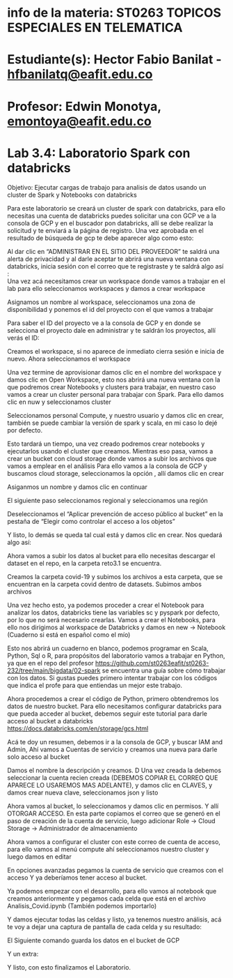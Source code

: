 # info de la materia: ST0263 TOPICOS ESPECIALES EN TELEMATICA
#
# Estudiante(s): Hector Fabio Banilat - hfbanilatq@eafit.edu.co
# Profesor: Edwin Monotya, emontoya@eafit.edu.co


# Lab 3.4: Laboratorio Spark con databricks
Objetivo: Ejecutar cargas de trabajo para analisis de datos usando un cluster de Spark y Notebooks con databricks

Para este laboratorio se creará un cluster de spark con databricks, para ello necesitas una cuenta de databricks puedes solicitar una con GCP ve a la consola de GCP y en el buscador pon databricks, allí se debe realizar la solicitud y te enviará a la página de registro. Una vez aprobada en el resultado de búsqueda de gcp te debe aparecer algo como esto:
 

Al dar clic en “ADMINISTRAR EN EL SITIO DEL PROVEEDOR” te saldrá una alerta de privacidad y al darle aceptar te abrirá una nueva ventana con databricks, inicia sesión con el correo que te registraste y te saldrá algo así :  
Una vez acá necesitamos crear un workspace donde vamos a trabajar en el lab para ello seleccionamos workspaces y damos a crear workspace
 

Asignamos un nombre al workspace, seleccionamos una zona de disponibilidad y ponemos el id del proyecto con el que vamos a trabajar 
 
Para saber el ID del proyecto ve a la consola de GCP y en donde se selecciona el proyecto dale en administrar y te saldrán los proyectos, allí verás el ID:
 

Creamos el workspace, si no aparece de inmediato cierra sesión e inicia de nuevo. Ahora seleccionamos el workspace
 
Una vez termine de aprovisionar damos clic en el nombre del workspace y damos clic en Open Workspace, esto nos abrirá una nueva ventana con la que podremos crear Notebooks y clusters para trabajar, en nuestro caso vamos a crear un cluster personal para trabajar con Spark. Para ello damos clic en nuw y seleccionamos cluster
 
Seleccionamos personal Compute, y nuestro usuario y damos clic en crear, también se puede cambiar la versión de spark y scala, en mi caso lo dejé por defecto. 
 

Esto tardará un tiempo, una vez creado podremos crear notebooks y ejecutarlos usando el cluster que creamos. Mientras eso pasa, vamos a crear un bucket con cloud storage donde vamos a subir los archivos que vamos a emplear en el análisis
Para ello vamos a la consola de GCP y buscamos cloud storage, seleccionamos la opción , allí damos clic en crear
 
Asiganmos un nombre y damos clic en continuar
 

El siguiente paso seleccionamos regional y seleccionamos una región 
 
Deseleccionamos el “Aplicar prevención de acceso público al bucket” en la pestaña de “Elegir como controlar el acceso a los objetos”
 
Y listo, lo demás se queda tal cual está y damos clic en crear. Nos quedará algo así:
 
Ahora vamos a subir los datos al bucket para ello necesitas descargar el dataset en el repo, en la carpeta reto3.1 se encuentra.

Creamos la carpeta covid-19 y subimos los archivos a esta carpeta, que se encuentran en la carpeta covid dentro de datasets. Subimos ambos archivos
 

Una vez hecho esto, ya podemos proceder a crear el Notebook para analizar los datos, databricks tiene las variables sc y pyspark por defecto, por lo que no será necesario crearlas. Vamos a crear el Notebooks, para ello nos dirigimos al workspace de Databricks y damos en new -> Notebook (Cuaderno si está en español como el mío)

 

Esto nos abrirá un cuaderno en blanco, podemos programar en Scala, Python, Sql o R, para propósitos del laboratorio vamos a trabajar en Python, ya que en el repo del profesor https://github.com/st0263eafit/st0263-232/tree/main/bigdata/02-spark se encuentra una guía sobre cómo trabajar con los datos. Si gustas puedes primero intentar trabajar con los códigos que indica el profe para que entiendas un mejor este trabajo.

Ahora procedemos a crear el código de Python, primero obtendremos los datos de nuestro bucket. Para ello necesitamos configurar databricks para que pueda acceder al bucket, debemos seguir este tutorial para darle acceso al bucket a databricks  
https://docs.databricks.com/en/storage/gcs.html

Acá te doy un resumen, debemos ir a la consola de GCP, y buscar IAM and Admin, Ahí vamos a Cuentas de servicio y creamos una nueva para darle solo acceso al bucket
 
Damos el nombre la descripción y creamos. D
Una vez creada la debemos seleccionar la cuenta recien creada (DEBEMOS COPIAR EL CORREO QUE APARECE LO USAREMOS MAS ADELANTE), y damos clic en CLAVES, y damos crear nueva clave, seleccionamos json y listo
 

Ahora vamos al bucket, lo seleccionamos y damos clic en permisos. Y allí OTORGAR ACCESO. En esta parte copiamos el correo que se generó en el paso de creación de la cuenta de servicio, luego adicionar Role -> Cloud Storage -> Administrador de almacenamiento
 
Ahora vamos a configurar el cluster con este correo de cuenta de acceso, para ello vamos al menú compute  ahí seleccionamos nuestro cluster y luego damos en editar
 
 
En opciones avanzadas pegamos la cuenta de servicio que creamos con el acceso Y ya deberíamos tener acceso al bucket.

Ya podemos empezar con el desarrollo, para ello vamos al notebook que creamos anteriormente y pegamos cada celda que está en el archivo Analisis_Covid.ipynb (También podemos importarlo)

Y damos ejecutar todas las celdas y listo, ya tenemos nuestro análisis, acá te voy a dejar una captura de pantalla de cada celda y su resultado:
 
 
 
 
 
 
     
 
   

El Siguiente comando guarda los datos en el bucket de GCP
 
 
Y un extra:
 

Y listo, con esto finalizamos el Laboratorio.





